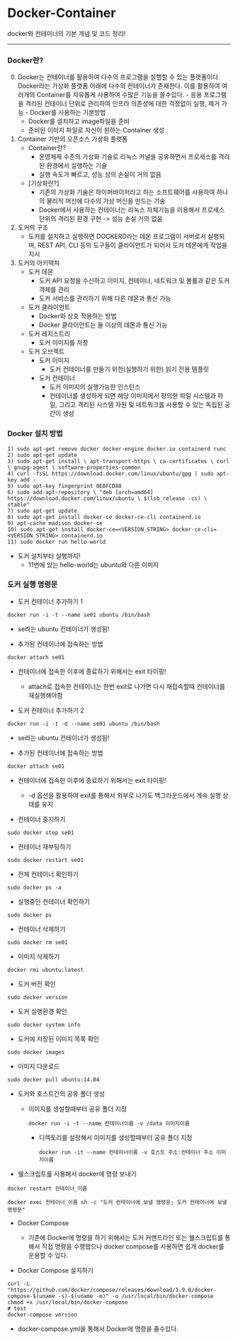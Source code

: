 # Docker-Container
docker와 컨테이너의 기본 개념 및 코드 정리!
<hr/>

### Docker란?
  0) Docker는 컨테이너를 활용하여 다수의 프로그램을 실핼할 수 있는 플랫폼이다. Docker라는 가상화 플랫폼 아래에 다수의 컨테이너가 존재한다. 이를 활용하여 여러개의 Container를 자유롭게 사용하여 수많은 기능을 쓸수있다.
    - 응용 프로그램을 격리된 컨테이너 단위로 관리하여 인프라 의존성에 대한 걱정없이 실행, 제거 가능
    - Docker를 사용하는 기본방법
      + Docker를 설치하고 image파일을 준비
      + 준비된 이미지 파일로 자신이 원하는 Container 생성
  1) Container 기반의 오픈소스 가상화 플랫폼
      - Container란?
        + 운영체제 수준의 가상화 기술로 리눅스 커널을 공유하면서 프로세스를 격리된 환경에서 실행하는 기술
        + 실행 속도가 빠르고, 성능 상의 손실이 거의 없음
      - [기상화란?]
        + 기존의 가상화 기술은 하이퍼바이저라고 하는 소프트웨어를 사용하여 하나의 물리적 머신에 다수의 가상 머신을 만드는 기술
        + Docker에서 사용하는 컨테이너는 리눅스 자체기능을 이용해서 프로세스 단위의 격리된 환경 구현 -> 성능 손실 거의 없음
  2) 도커의 구조
      - 도커를 설치하고 실행하면 DOCKERD라는 데몬 프로그램이 서버로서 실행되며, REST API, CLI 등의 도구들이 클라이언트가 되어서 도커 데몬에게 작업을 지시
  3) 도커의 아키텍처
      - 도커 데몬
        + 도커 API 요청을 수신하고 이미지, 컨테이너, 네트워크 및 볼륨과 같은 도커 객체를 관리
        + 도커 서비스를 관리하기 위해 다른 데몬과 통신 가능
      - 도커 클라이언트
        + Docker와 상호 작용하는 방법
        + Docker 클라이언트는 둘 이상의 데몬과 통신 가능
      - 도커 레지스트리
        + 도커 이미지를 저장
      - 도커 오브젝트
        * 도커 이미지
            + 도커 컨테이너를 만들기 위한(실행하기 위한) 읽기 전용 템플릿
        * 도커 컨테이너
            + 도커 이미지의 실행가능한 인스턴스
            + 컨테이너를 생성하게 되면 해당 이미지에서 정의한 파일 시스템과 파일, 그리고 격리된 시스템 자원 및 네트워크를 사용할 수 있는 독립된 공간이 생성

###  Docker 설치 방법
```
1) sudo apt-get remove docker docker-engine docker.io containerd runc
2) sudo apt-get update
3) sudo apt-get install \ apt-transport-https \ ca-certificates \ curl \ gnupg-agent \ software-properties-common
4) curl -fsSL https://download.docker.com/linux/ubuntu/gpg | sudo apt-key add -
5) sudo apt-key fingerprint 0EBFCD88
6) sudo add-apt-repository \ "deb [arch=amd64] https://download.docker.com/linux/ubuntu \ $(lsb_release -cs) \ stable"
7) sudo apt-get update
8) sudo apt-get install docker-ce docker-ce-cli containerd.io
9) apt-cache madison docker-ce
10) sudo apt-get install docker-ce=<VERSION_STRING> docker-ce-cli=<VERSION_STRING> containerd.io
11) sudo docker run hello-world
```
- 도커 설치부터 실행까지!
    + 11번에 있는 hello-world는 ubuntu와 다른 이미지

### 도커 실행 명령문
- 도커 컨테이너 추가하기 1
```
docker run -i -t --name se01 ubuntu /bin/bash
```
- se라는 ubuntu 컨테이너가 생성됨!

- 추가된 컨테이너에 접속하는 방법 
```
docker attach se01
```
- 컨테이너에 접속한 이후에 종료하기 위해서는 exit 타이핑!
    + attach로 접속한 컨테이너는 한번 exit로 나가면 다시 재접속할때 컨테이너를 재실행해야함

- 도커 컨테이너 추가하기 2
```
docker run -i -t -d --name se01 ubuntu /bin/bash
```
- se라는 ubuntu 컨테이너가 생성됨!

- 추가된 컨테이너에 접속하는 방법 
```
docker attach se01
```
- 컨테이너에 접속한 이후에 종료하기 위해서는 exit 타이핑!
    + -d 옵션을 활용하여 exit를 통해서 외부로 나가도 백그라운드에서 계속 실행 상태를 유지

- 컨테이너 중지하기
```
sudo docker stop se01
```

- 컨테이너 재부팅하기
```
sudo docker restart se01
```

- 전체 컨테이너 확인하기
```
sudo docker ps -a
```

- 실행중인 컨테이너 확인하기
```
sudo docker ps
```

- 컨테이너 삭제하기
```
sudo docker rm se01
```

- 이미지 삭제하기
```
docker rmi ubuntu:latest
```

- 도커 버전 확인
```
sudo docker version
```

- 도커 실행환경 확인
```
sudo docker system info
```

- 도커에 저장된 이미지 목록 확인
```
sudo docker images
```

- 이미지 다운로드
```
sudo docker pull ubuntu:14.04
```

- 도커와 호스트간의 공유 폴더 생성
  + 이미지를 생설할때부터 공유 폴더 지정
    ```
    docker run -i -t --name 컨테이너이름 -v /data 이미지이름
    ```
      * 디렉토리를 설정해서 이미지를 생성할때부터 공유 폴더 지정
        ```
        docker run -it --name 컨테이너이름 -v 호스트 주소:컨테이너 주소 이미지이름
        ```

- 쉘스크립트를 사용해서 docker에 명령 보내기
```
docker restart 컨테이너_이름

docker exec 컨테이너_이름 sh -c "도커 컨테이너에 보낼 명령문; 도커 컨테이너에 보낼 명령문"
```

- Docker Compose
  + 기존에 Docker에 명령을 하기 위해서는 도커 커맨드라인 또는 쉘스크립트를 통해서 직접 명령을 수행했으나 docker compose를 사용하면 쉽개 docker를 운용할 수 있다.  

- Docker Compose 설치하기
```
curl -L "https://github.com/docker/compose/releases/download/1.9.0/docker-compose-$(uname -s)-$(uname -m)" -o /usr/local/bin/docker-compose
chmod +x /usr/local/bin/docker-compose
# test
docker-compose version
```

- docker-compose.yml을 통해서 Docker에 명령을 줄수있다.